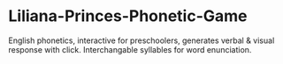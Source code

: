 # Liliana-Princes-Phonetic-Game
English phonetics, interactive for preschoolers, generates verbal &amp; visual response with click. Interchangable syllables for word enunciation.
